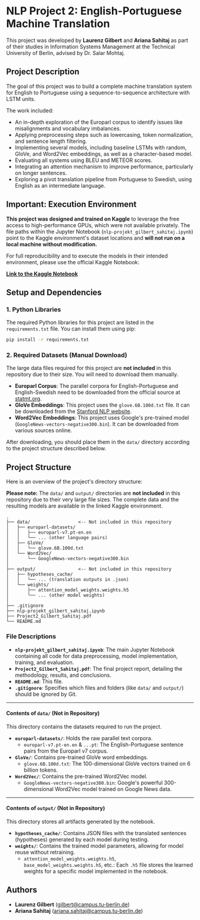 # NLP Project 2: English-Portuguese Machine Translation

This project was developed by **Laurenz Gilbert** and **Ariana Sahitaj** as part of their studies in Information Systems Management at the Technical University of Berlin, advised by Dr. Salar Mohtaj.

## Project Description

The goal of this project was to build a complete machine translation system for English to Portuguese using a sequence-to-sequence architecture with LSTM units.

The work included:
* An in-depth exploration of the Europarl corpus to identify issues like misalignments and vocabulary imbalances.
* Applying preprocessing steps such as lowercasing, token normalization, and sentence length filtering.
* Implementing several models, including baseline LSTMs with random, GloVe, and Word2Vec embeddings, as well as a character-based model.
* Evaluating all systems using BLEU and METEOR scores.
* Integrating an attention mechanism to improve performance, particularly on longer sentences.
* Exploring a pivot translation pipeline from Portuguese to Swedish, using English as an intermediate language.

## Important: Execution Environment

**This project was designed and trained on Kaggle** to leverage the free access to high-performance GPUs, which were not available privately. The file paths within the Jupyter Notebook (`nlp-projekt_gilbert_sahitaj.ipynb`) point to the Kaggle environment's dataset locations and **will not run on a local machine without modification.**

For full reproducibility and to execute the models in their intended environment, please use the official Kaggle Notebook:

**[Link to the Kaggle Notebook](https://www.kaggle.com/code/laurenzgilbert/nlp-project2-gilbert-sahitaj)**

## Setup and Dependencies

### 1. Python Libraries
The required Python libraries for this project are listed in the `requirements.txt` file. You can install them using pip:
```bash
pip install -r requirements.txt
```

### 2. Required Datasets (Manual Download)
The large data files required for this project are **not included** in this repository due to their size. You will need to download them manually.

* **Europarl Corpus**: The parallel corpora for English-Portuguese and English-Swedish need to be downloaded from the official source at [statmt.org](https://www.statmt.org/europarl/).
* **GloVe Embeddings**: This project uses the `glove.6B.100d.txt` file. It can be downloaded from the [Stanford NLP website](https://nlp.stanford.edu/projects/glove/).
* **Word2Vec Embeddings**: This project uses Google's pre-trained model (`GoogleNews-vectors-negative300.bin`). It can be downloaded from various sources online.

After downloading, you should place them in the `data/` directory according to the project structure described below.

## Project Structure

Here is an overview of the project's directory structure:

**Please note:** The `data/` and `output/` directories are **not included** in this repository due to their very large file sizes. The complete data and the resulting models are available in the linked Kaggle environment.

```
.
├── data/                  <-- Not included in this repository
│   ├── europarl-datasets/
│   │   ├── europarl-v7.pt-en.en
│   │   └── ... (other language pairs)
│   ├── GloVe/
│   │   └── glove.6B.100d.txt
│   └── Word2Vec/
│       └── GoogleNews-vectors-negative300.bin
│
├── output/                <-- Not included in this repository
│   ├── hypotheses_cache/
│   │   └── ... (translation outputs in .json)
│   └── weights/
│       ├── attention_model_weights.weights.h5
│       └── ... (other model weights)
│
├── .gitignore
├── nlp-projekt_gilbert_sahitaj.ipynb
├── Project2_Gilbert_Sahitaj.pdf
└── README.md
```

### File Descriptions

* **`nlp-projekt_gilbert_sahitaj.ipynb`**: The main Jupyter Notebook containing all code for data preprocessing, model implementation, training, and evaluation.
* **`Project2_Gilbert_Sahitaj.pdf`**: The final project report, detailing the methodology, results, and conclusions.
* **`README.md`**: This file.
* **`.gitignore`**: Specifies which files and folders (like `data/` and `output/`) should be ignored by Git.

---
#### Contents of `data/` (Not in Repository)
This directory contains the datasets required to run the project.

* **`europarl-datasets/`**: Holds the raw parallel text corpora.
    * `europarl-v7.pt-en.en` & `...pt`: The English-Portuguese sentence pairs from the Europarl v7 corpus.
* **`GloVe/`**: Contains pre-trained GloVe word embeddings.
    * `glove.6B.100d.txt`: The 100-dimensional GloVe vectors trained on 6 billion tokens.
* **`Word2Vec/`**: Contains the pre-trained Word2Vec model.
    * `GoogleNews-vectors-negative300.bin`: Google's powerful 300-dimensional Word2Vec model trained on Google News data.

---
#### Contents of `output/` (Not in Repository)
This directory stores all artifacts generated by the notebook.

* **`hypotheses_cache/`**: Contains JSON files with the translated sentences (hypotheses) generated by each model during testing.
* **`weights/`**: Contains the trained model parameters, allowing for model reuse without retraining.
    * `attention_model_weights.weights.h5`, `base_model_weights.weights.h5`, etc.: Each `.h5` file stores the learned weights for a specific model implemented in the notebook.

## Authors

* **Laurenz Gilbert** ([gilbert@campus.tu-berlin.de](mailto:gilbert@campus.tu-berlin.de))
* **Ariana Sahitaj** ([ariana.sahitaj@campus.tu-berlin.de](mailto:ariana.sahitaj@campus.tu-berlin.de))
